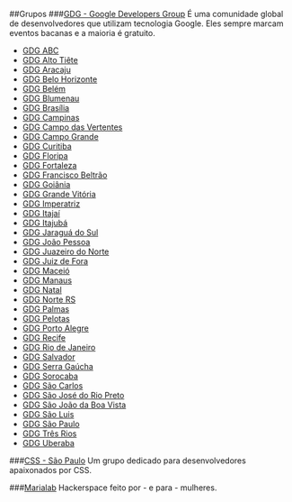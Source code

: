 ##Grupos
###[GDG - Google Developers Group](http://developers.google.com/groups/)
É uma comunidade global de desenvolvedores que utilizam tecnologia Google. Eles sempre marcam eventos bacanas e a maioria é gratuito.
* [GDG ABC](https://developers.google.com/groups/chapter/108193462895935017410/)
* [GDG Alto Tiête](https://developers.google.com/groups/chapter/111449571841038682024/)
* [GDG Aracaju](https://developers.google.com/groups/chapter/117712497785310292400/)
* [GDG Belo Horizonte](https://developers.google.com/groups/chapter/100517144772812557896/)
* [GDG Belém](https://developers.google.com/groups/chapter/104454903082510408559/)
* [GDG Blumenau](https://developers.google.com/groups/chapter/117615665523017088181/)
* [GDG Brasília](https://developers.google.com/groups/chapter/101378728126520052592/)
* [GDG Campinas](https://developers.google.com/groups/chapter/104323881166104132817/)
* [GDG Campo das Vertentes](https://developers.google.com/groups/chapter/117287106108051960984/)
* [GDG Campo Grande](https://developers.google.com/groups/chapter/116383758439355750154/)
* [GDG Curitiba](https://developers.google.com/groups/chapter/110842096565516849829/)
* [GDG Floripa](https://developers.google.com/groups/chapter/109245804055148797587/)
* [GDG Fortaleza](https://developers.google.com/groups/chapter/116566149088641717001/)
* [GDG Francisco Beltrão](https://developers.google.com/groups/chapter/102178819169878551962/)
* [GDG Goiânia](https://developers.google.com/groups/chapter/113297226237632387507/)
* [GDG Grande Vitória](https://developers.google.com/groups/chapter/108335687499866268697/)
* [GDG Imperatriz](https://developers.google.com/groups/chapter/101880335659352193976/)
* [GDG Itajaí](https://developers.google.com/groups/chapter/118084786959731323488/)
* [GDG Itajubá](https://developers.google.com/groups/chapter/114452938823036356581/)
* [GDG Jaraguá do Sul](https://developers.google.com/groups/chapter/114767068998939804773/)
* [GDG João Pessoa](https://developers.google.com/groups/chapter/107166165426891613168/)
* [GDG Juazeiro do Norte](https://developers.google.com/groups/chapter/115587419388490579572/)
* [GDG Juiz de Fora](https://developers.google.com/groups/chapter/101567513255448590336/)
* [GDG Maceió](https://developers.google.com/groups/chapter/105591078626334574818/)
* [GDG Manaus](https://developers.google.com/groups/chapter/106902919091030560197/)
* [GDG Natal](https://developers.google.com/groups/chapter/111142392900301029730/)
* [GDG Norte RS](https://developers.google.com/groups/chapter/101364451245043454367/)
* [GDG Palmas](https://developers.google.com/groups/chapter/102225587298667425761/)
* [GDG Pelotas](https://developers.google.com/groups/chapter/109249422253898056762/)
* [GDG Porto Alegre](https://developers.google.com/groups/chapter/115208153258516101187/)
* [GDG Recife](https://developers.google.com/groups/chapter/107427206571717582029/)
* [GDG Rio de Janeiro](https://developers.google.com/groups/chapter/104464728601797437216/)
* [GDG Salvador](https://developers.google.com/groups/chapter/109551746919819088573/)
* [GDG Serra Gaúcha](https://developers.google.com/groups/chapter/113855774434357118364/)
* [GDG Sorocaba](https://developers.google.com/groups/chapter/115753266803068111547/)
* [GDG São Carlos](https://developers.google.com/groups/chapter/100927460883945304945/)
* [GDG São José do Rio Preto](https://developers.google.com/groups/chapter/107789369907083530148/)
* [GDG São João da Boa Vista](https://developers.google.com/groups/chapter/112512874261684533435/)
* [GDG São Luis](https://developers.google.com/groups/chapter/110989914818554163164/)
* [GDG São Paulo](https://developers.google.com/groups/chapter/102774871279745079139/)
* [GDG Três Rios](https://developers.google.com/groups/chapter/114115100029148732441/)
* [GDG Uberaba](https://developers.google.com/groups/chapter/105370317595680214151/)

###[CSS - São Paulo](http://www.meetup.com/CSS-SP)
Um grupo dedicado para desenvolvedores apaixonados por CSS.

###[Marialab](http://marialab.com.br)
Hackerspace feito por - e para - mulheres.
